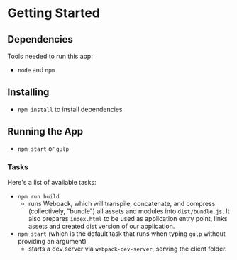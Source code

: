 # Getting Started
## Dependencies
Tools needed to run this app:
* `node` and `npm`

## Installing
* `npm install` to install dependencies

## Running the App
* `npm start` or `gulp`

### Tasks
Here's a list of available tasks:
* `npm run build`
  * runs Webpack, which will transpile, concatenate, and compress (collectively, "bundle") all assets and modules into `dist/bundle.js`. It also prepares `index.html` to be used as application entry point, links assets and created dist version of our application.
* `npm start` (which is the default task that runs when typing `gulp` without providing an argument)
  * starts a dev server via `webpack-dev-server`, serving the client folder.
  
